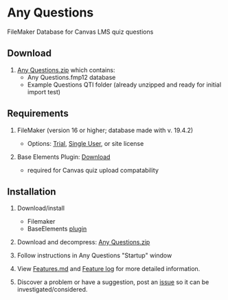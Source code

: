 # Any Questions
FileMaker Database for Canvas LMS quiz questions

## Download
1. [Any Questions.zip](Any%20Questions.zip) which contains:
	* Any Questions.fmp12 database<br />
	* Example Questions QTI folder (already unzipped and ready for initial import test)<br />


## Requirements

1) FileMaker (version 16 or higher; database made with v. 19.4.2)
	* Options: [Trial](https://www.claris.com/trial/ "Claris FileMaker"), [Single User](https://store.claris.com/individuals "Claris FileMaker"), or site license

2) Base Elements Plugin: [Download](https://docs.baseelementsplugin.com/article/522-downloads)
	* required for Canvas quiz upload compatability

## Installation

1. Download/install
	* Filemaker
	* BaseElements [plugin](https://docs.baseelementsplugin.com/article/522-downloads "BaseElements")

2. Download and decompress: [Any Questions.zip](Any%20Questions.zip)<br />

3. Follow instructions in Any Questions "Startup" window

4. View [Features.md](Features.md) and [Feature log](feature_log.pdf) for more detailed information.

5. Discover a problem or have a suggestion, post an [issue](https://github.com/question-db/Any-Questions/issues) so it can be investigated/considered.
